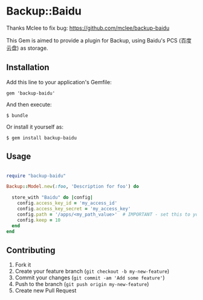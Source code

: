 # Backup::Baidu

Thanks Mclee to fix bug:  https://github.com/mclee/backup-baidu

This Gem is aimed to provide a plugin for Backup, using Baidu's PCS (百度云盘) as storage.

## Installation

Add this line to your application's Gemfile:

    gem 'backup-baidu'

And then execute:

    $ bundle

Or install it yourself as:

    $ gem install backup-baidu

## Usage

```ruby

require "backup-baidu"

Backup::Model.new(:foo, 'Description for foo') do

  store_with "Baidu" do |config|
    config.access_key_id = 'my_access_id'
    config.access_key_secret = 'my_access_key'
    config.path = '/apps/<my_path_value>'  # IMPORTANT - set this to your API's path value when signing up for baidu PCS
    config.keep = 10
  end
end

```

## Contributing

1. Fork it
2. Create your feature branch (`git checkout -b my-new-feature`)
3. Commit your changes (`git commit -am 'Add some feature'`)
4. Push to the branch (`git push origin my-new-feature`)
5. Create new Pull Request
